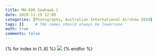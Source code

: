 ```yaml
---
title: MH-60R Seahawk-1
date: 2020-11-19 12:00
categories: [Photography, Australian International Airshow 2019]
tags: []     # TAG names should always be lowercase
math: true
comments: false
---
```


{% for index in (1..8) %}
  <img src="/assets/aia2019/{{page.title}}-{{forloop.index}}.jpg">
{% endfor %}
